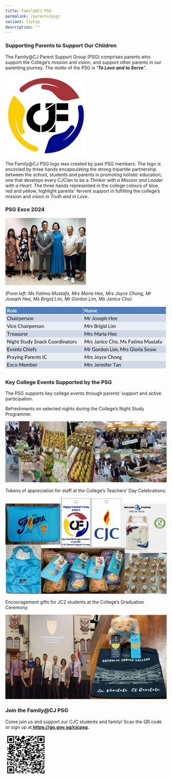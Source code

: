 ```yaml
---
title: Family@CJ PSG
permalink: /parents/psg/
variant: tiptap
description: ""
---
```

<h3><strong>Supporting Parents to Support Our Children</strong></h3>
<p>The Family@CJ Parent Support Group (PSG) comprises parents who support
the College’s mission and vision, and support other parents in our parenting
journey. The motto of the PSG is <strong><em>‘To Love and to Serve’</em></strong>.</p>
<div class="isomer-image-wrapper">
<img style="width: 50%;" height="auto" width="100%" alt="" src="/images/psg_logo.png">
</div>
<p>The Family@CJ PSG logo was created by past PSG members. The logo is encircled
by three hands encapsulating the strong tripartite partnership between
the school, students and parents in promoting holistic education; one that
develops every CJCian to be a <em>Thinker with a Mission and Leader with a Heart</em>.
The three hands represented in the college colours of blue, red and yellow,
highlight parents' fervent support in fulfilling the college’s mission
and vision <em>in Truth and in Love</em>.</p>
<h3><strong>PSG Exco 2024</strong></h3>
<div class="isomer-image-wrapper">
<img style="width: 50%;" height="auto" width="100%" alt="" src="/images/Picture2.jpg">
</div>
<p><em>(From left: Ms Fatima Mustafa, Mrs Maria Hee, Mrs Joyce Chong, Mr Joseph Hee, Ms Brigid Lim, Mr Gordon Lim, Ms Janice Cho)</em>
</p>
<p></p>
<div class="isomer-image-wrapper">
<img style="width: 100%" height="auto" width="100%" alt="" src="/images/psg_2024_exco_list.png">
</div>
<h3><strong>Key College Events Supported by the PSG</strong></h3>
<p>The PSG supports key college events through parents’ support and active
participation.</p>
<p>Refreshments on selected nights during the College’s Night Study Programme:</p>
<div class="isomer-image-wrapper">
<img style="width: 100%" height="auto" width="100%" alt="" src="/images/Picture4.png">
</div>
<p>Tokens of appreciation for staff at the College’s Teachers’ Day Celebrations:</p>
<div class="isomer-image-wrapper">
<img style="width: 100%" height="auto" width="100%" alt="" src="/images/Picture5.png">
</div>
<p>Encouragement gifts for JC2 students at the College’s Graduation Ceremony:</p>
<div class="isomer-image-wrapper">
<img style="width: 100%" height="auto" width="100%" alt="" src="/images/Picture6.png">
</div>
<h3><strong>Join the Family@CJ PSG</strong></h3>
<p>Come join us and support our CJC students and family! Scan the QR code
or sign up at<a href="https://go.gov.sg/cjcpsg" rel="noopener noreferrer nofollow" target="_blank"> </a><strong><a href="https://go.gov.sg/cjcpsg" rel="noopener noreferrer nofollow" target="_blank">https://go.gov.sg/cjcpsg</a>.</strong>
</p>
<div class="isomer-image-wrapper">
<img style="width: 25%;" height="auto" width="100%" alt="" src="/images/Picture7.jpg">
</div>
<p>
<br>
<br>
</p>